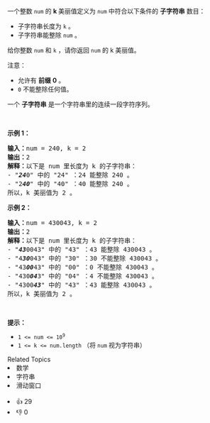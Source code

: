 <p>一个整数 <code>num</code>&nbsp;的&nbsp;<strong>k&nbsp;</strong>美丽值定义为&nbsp;<code>num</code>&nbsp;中符合以下条件的&nbsp;<strong>子字符串</strong>&nbsp;数目：</p>

<ul> 
 <li>子字符串长度为&nbsp;<code>k</code>&nbsp;。</li> 
 <li>子字符串能整除 <code>num</code> 。</li> 
</ul>

<p>给你整数&nbsp;<code>num</code> 和&nbsp;<code>k</code>&nbsp;，请你返回<em>&nbsp;</em><code>num</code>&nbsp;的 k 美丽值。</p>

<p>注意：</p>

<ul> 
 <li>允许有&nbsp;<strong>前缀</strong>&nbsp;<strong>0</strong>&nbsp;。</li> 
 <li><code>0</code>&nbsp;不能整除任何值。</li> 
</ul>

<p>一个 <strong>子字符串</strong>&nbsp;是一个字符串里的连续一段字符序列。</p>

<p>&nbsp;</p>

<p><strong>示例 1：</strong></p>

<pre>
<b>输入：</b>num = 240, k = 2
<b>输出：</b>2
<b>解释：</b>以下是 num 里长度为 k 的子字符串：
- "<em><strong>24</strong></em>0" 中的 "24" ：24 能整除 240 。
- "2<em><strong>40</strong></em>" 中的 "40" ：40 能整除 240 。
所以，k 美丽值为 2 。
</pre>

<p><strong>示例 2：</strong></p>

<pre>
<b>输入：</b>num = 430043, k = 2
<b>输出：</b>2
<b>解释：</b>以下是 num 里长度为 k 的子字符串：
- "<em><strong>43</strong></em>0043" 中的 "43" ：43 能整除 430043 。
- "4<em><strong>30</strong></em>043" 中的 "30" ：30 不能整除 430043 。
- "43<em><strong>00</strong></em>43" 中的 "00" ：0 不能整除 430043 。
- "430<em><strong>04</strong></em>3" 中的 "04" ：4 不能整除 430043 。
- "4300<em><strong>43</strong></em>" 中的 "43" ：43 能整除 430043 。
所以，k 美丽值为 2 。
</pre>

<p>&nbsp;</p>

<p><strong>提示：</strong></p>

<ul> 
 <li><code>1 &lt;= num &lt;= 10<sup>9</sup></code></li> 
 <li><code>1 &lt;= k &lt;= num.length</code>&nbsp;（将&nbsp;<code>num</code>&nbsp;视为字符串）</li> 
</ul>

<div><div>Related Topics</div><div><li>数学</li><li>字符串</li><li>滑动窗口</li></div></div><br><div><li>👍 29</li><li>👎 0</li></div>